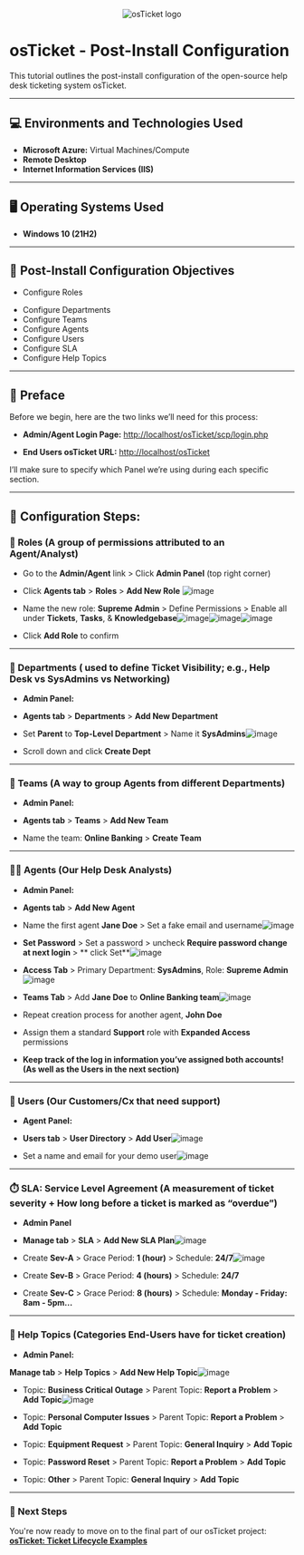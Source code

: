 <p align="center">
<img src="https://i.imgur.com/Clzj7Xs.png" alt="osTicket logo"/>
</p>

# osTicket - Post-Install Configuration

This tutorial outlines the post-install configuration of the open-source help desk ticketing system osTicket.

---

## 💻 Environments and Technologies Used

- **Microsoft Azure:** Virtual Machines/Compute
- **Remote Desktop**
- **Internet Information Services (IIS)**

---

## 🖥️ Operating Systems Used

- **Windows 10 (21H2)**

---

## 🎯 Post-Install Configuration Objectives

- Configure Roles

* Configure Departments
* Configure Teams
* Configure Agents
* Configure Users
* Configure SLA
* Configure Help Topics

---

## 📂 Preface

Before we begin, here are the two links we’ll need for this process:

- **Admin/Agent Login Page:**
  [http://localhost/osTicket/scp/login.php](http://localhost/osTicket/scp/login.php)

- **End Users osTicket URL:**
  [http://localhost/osTicket](http://localhost/osTicket)

I’ll make sure to specify which Panel we’re using during each specific section.

---

## 🚀 Configuration Steps:


### 🧮 Roles (A group of permissions attributed to an Agent/Analyst)

* Go to the **Admin/Agent** link > Click **Admin Panel** (top right corner)

* Click **Agents tab** > **Roles** > **Add New Role**
![image](https://github.com/user-attachments/assets/f41de2b4-4cc4-41c2-bc04-19da8663e030)

* Name the new role: **Supreme Admin** > Define Permissions > Enable all under **Tickets**, **Tasks**, & **Knowledgebase**![image](https://github.com/user-attachments/assets/d45821cc-f715-4674-a993-c7b93de30677)![image](https://github.com/user-attachments/assets/393d88fa-08e7-45dc-92bd-be818283b273)![image](https://github.com/user-attachments/assets/df544e52-50d3-4d76-9ce7-5843fee3cd7c)

* Click **Add Role** to confirm


---

### 🏢 Departments ( used to define Ticket Visibility; e.g., Help Desk vs SysAdmins vs Networking)

* **Admin Panel:**
  
* **Agents tab** > **Departments** > **Add New Department**
* Set **Parent** to **Top-Level Department** > Name it **SysAdmins**![image](https://github.com/user-attachments/assets/4c793e52-4943-4934-a3fd-5149cd1d253a)
* Scroll down and click **Create Dept**


---

### 👥 Teams (A way to group Agents from different Departments)

* **Admin Panel:**

* **Agents tab** > **Teams** > **Add New Team**
* Name the team: **Online Banking** > **Create Team**


---

### 👩‍💼 Agents (Our Help Desk Analysts)

* **Admin Panel:**

* **Agents tab** > **Add New Agent**

* Name the first agent **Jane Doe** > Set a fake email and username![image](https://github.com/user-attachments/assets/5ca68c93-1a78-4136-bbe9-8f90892e1fdd)

* **Set Password** > Set a password > uncheck **Require password change at next login** > ** click Set**![image](https://github.com/user-attachments/assets/24b9533a-8c11-4fca-b58c-7d5a2b59e443)

* **Access Tab** > Primary Department: **SysAdmins**, Role: **Supreme Admin**![image](https://github.com/user-attachments/assets/cae2c81f-fabe-466f-baf5-321ecb0e3175)

* **Teams Tab** > Add **Jane Doe** to **Online Banking team**![image](https://github.com/user-attachments/assets/a3f5fc77-33e0-4684-a61a-4e1f2ddf7a4e)

* Repeat creation process for another agent, **John Doe**

* Assign them a standard **Support** role with **Expanded Access** permissions
  
* **Keep track of the log in information you’ve assigned both accounts! (As well as the Users in the next section)**


---

### 👤 Users (Our Customers/Cx that need support)

* **Agent Panel:**

* **Users tab** > **User Directory** > **Add User**![image](https://github.com/user-attachments/assets/2b7da8e5-67f3-478c-9f77-0978575e7463)

* Set a name and email for your demo user![image](https://github.com/user-attachments/assets/daef6099-dd3e-40bc-a358-0fd68e8ff272)


---

### ⏱️ SLA: Service Level Agreement (A measurement of ticket severity + How long before a ticket is marked as “overdue”)

* **Admin Panel**

* **Manage tab** > **SLA** > **Add New SLA Plan**![image](https://github.com/user-attachments/assets/59aac491-5368-4118-b601-563f533eff1e)

* Create **Sev-A** > Grace Period: **1 (hour)** > Schedule: **24/7**![image](https://github.com/user-attachments/assets/c2f2b8c8-5b47-4e8a-ad95-14555ad43fe6)

* Create **Sev-B** > Grace Period: **4 (hours)** > Schedule: **24/7**

* Create **Sev-C** > Grace Period: **8 (hours)** > Schedule: **Monday - Friday: 8am - 5pm…**


---

### 📑 Help Topics (Categories End-Users have for ticket creation)

* **Admin Panel:**
  
**Manage tab** > **Help Topics** > **Add New Help Topic**![image](https://github.com/user-attachments/assets/bef58543-64d4-4d1f-8bfc-87dbe56200ba)

* Topic: **Business Critical Outage** > Parent Topic: **Report a Problem** > **Add Topic**![image](https://github.com/user-attachments/assets/f5699f2e-80d0-49af-8bf9-00241df73f65)

* Topic: **Personal Computer Issues** > Parent Topic: **Report a Problem** > **Add Topic**
* Topic: **Equipment Request** > Parent Topic: **General Inquiry** > **Add Topic**
* Topic: **Password Reset** > Parent Topic: **Report a Problem** > **Add Topic**
* Topic: **Other** > Parent Topic: **General Inquiry** > **Add Topic**


---

### 🎯 Next Steps

You're now ready to move on to the final part of our osTicket project: **[osTicket: Ticket Lifecycle Examples](https://github.com/JBeezy888/osTicket-Ticket-Lifecycle-Examples)**
